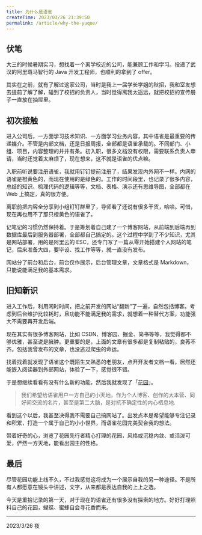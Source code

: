 ```yaml
---
title: 为什么是语雀
createTime: 2023/03/26 21:39:50
permalink: /article/why-the-yuque/
---
```

## 伏笔
大三的时候暑期实习，想找着一个离学校近的公司，能兼顾工作和学习。投递了武汉的阿里斑马智行的 Java 开发工程师，也顺利的拿到了 offer。

其实在之前，就有了解过这家公司，当时是我上一届学长学姐的秋招，我和室友想去提前了解了解，碰到了校招的负责人，当时觉得离我太遥远，就把校招的宣传册子一直放在抽屉里。

## 初次接触
进入公司后，一方面学习技术知识、一方面学习业务内容，其中语雀是最重要的传递媒介。不管是内部文档，还是日报周报，全部都是语雀承载的。不同部门、小组、项目，内容整理的井井有条。初入职，很多文档没有权限，需要联系负责人申请，当时还觉着太麻烦了，现在想来，这不就是语雀的优点嘛。

入职前听说要注册语雀，我就用钉钉提前注册了，结果发现内外网不一样。内网的语雀是橙黄色的，而现在使用的是绿色的。工作的时间段里，也记录了很多内容，总结的知识、梳理代码的逻辑等等，文档、表格、演示还有思维导图，全部都在 Web 上搞定，真的很方便。

离职前把内容全分享到小组钉钉群里了，导师看了还说有很多干货，哈哈。可惜，现在再也用不了那只橙黄色的语雀了。



记笔记的习惯仍然保持着。于是筹划着自己建了一个博客网站，从前端到后端再到数据库最后到服务器部署，全部都自己搞定的。这个过程中学到了不少知识，尤其是网站部署，用的是阿里云的 ESC，还专门写了一篇从零开始搭建个人网站的笔记，后来准备大四，要毕设、找工作等等，就一直没有发布。

网站分了前台和后台，前台仅作展示，后台管理文章，文章格式是 Markdown，只能说能满足我的基本需求。

## 旧知新识
进入工作后，利用闲时时间，把之前开发的网站“翻新”了一遍，自然包括博客。考虑到后台维护比较耗时，且功能不能满足我的需求，就想着一种替代方案，功能强大不需要再开发后端。

现在其实有很多博客网站，比如 CSDN、博客园、掘金、简书等等，我觉得都不够优雅，甚至说是臃肿。更重要的是，上面的文章有很多都是复制粘贴的，良莠不齐。包括我曾发布的文章，也没逃过爬虫的命运。

找着找着就发现了语雀这个既陌生又熟悉的老朋友，点开开发者文档一看，居然还能嵌入阅读器到外部网站，体验了一下，感觉很不错。

于是想继续看看有没有什么新的功能，然后我就发现了「[花园](https://www.yuque.com/smilingly)」。



> 我们希望给语雀用户一方自己的小天地，作为个人博客、创作的大本营、同好间交流的名片，甚至是第二大脑，是对抗不确定性的内心栖息地.
>



看到这个以后，我甚至决得我不需要自己搞网站了。出发点本是希望能够专注记录和积累，打造一个属于自己的小小世界，而语雀花园完美契合我的想法。

带着好奇的心，浏览了花园先行者精心打理的花园，风格或沉稳内敛、或活泼可爱，俨然一方天地，能看出园主的性格。

## 最后
尽管花园功能上线不久，不过我感觉这将成为一个展示自我的另一种途径。不是所有人都愿意在镜头中讲述，文字，从来都是表达自我的上上之选。

今天是重拾记录的第一天，对于现在的语雀还有很多没有探索的地方。好好打理照料自己的花园，蝴蝶、蜜蜂自会寻花香而来。



---

2023/3/26 夜

